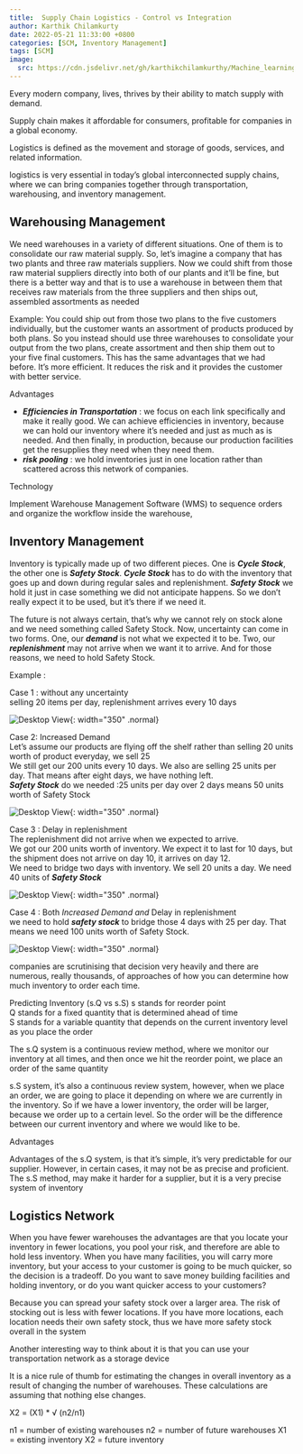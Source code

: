 ```yaml
---
title:  Supply Chain Logistics - Control vs Integration
author: Karthik Chilamkurty
date: 2022-05-21 11:33:00 +0800
categories: [SCM, Inventory Management]
tags: [SCM]
image:
  src: https://cdn.jsdelivr.net/gh/karthikchilamkurthy/Machine_learning@main/Data%20Sources/images/1__hM4uxJvw3V35dirbpbktvA.jpeg
---
```


Every modern company, lives, thrives by their ability to match supply with demand.

Supply chain makes it affordable for consumers, profitable for companies in a global economy.

Logistics is defined as the movement and storage of goods, services, and related information.

logistics is very essential in today’s global interconnected supply chains, where we can bring companies together through transportation, warehousing, and inventory management.

## Warehousing Management  
We need warehouses in a variety of different situations. One of them is to consolidate our raw material supply. So, let’s imagine a company that has two plants and three raw materials suppliers. Now we could shift from those raw material suppliers directly into both of our plants and it’ll be fine, but there is a better way and that is to use a warehouse in between them that receives raw materials from the three suppliers and then ships out, assembled assortments as needed

Example: You could ship out from those two plans to the five customers individually, but the customer wants an assortment of products produced by both plans. So you instead should use three warehouses to consolidate your output from the two plans, create assortment and then ship them out to your five final customers. This has the same advantages that we had before. It’s more efficient. It reduces the risk and it provides the customer with better service.

Advantages

*   **_Efficiencies in Transportation_** : we focus on each link specifically and make it really good. We can achieve efficiencies in inventory, because we can hold our inventory where it’s needed and just as much as is needed. And then finally, in production, because our production facilities get the resupplies they need when they need them.
*   **_risk pooling_**  : we hold inventories just in one location rather than scattered across this network of companies.

Technology

Implement Warehouse Management Software (WMS) to sequence orders and organize the workflow inside the warehouse,

## Inventory Management 

Inventory is typically made up of two different pieces. One is **_Cycle Stock_**, the other one is **_Safety Stock_**. **_Cycle Stock_**  has to do with the inventory that goes up and down during regular sales and replenishment. **_Safety Stock_** we hold it just in case something we did not anticipate happens. So we don’t really expect it to be used, but it’s there if we need it.

The future is not always certain, that’s why we cannot rely on stock alone and we need something called Safety Stock. Now, uncertainty can come in two forms. One, our **_demand_** is not what we expected it to be. Two, our **_replenishment_** may not arrive when we want it to arrive. And for those reasons, we need to hold Safety Stock.

Example :

Case 1 : without any uncertainty  
selling 20 items per day, replenishment arrives every 10 days

![Desktop View](https://cdn.jsdelivr.net/gh/karthikchilamkurthy/Machine_learning@main/Data%20Sources/images/1__ykDtgw4c8cs09QRmFiBRAg.png){: width="350" .normal}

Case 2: Increased Demand  
Let’s assume our products are flying off the shelf rather than selling 20 units worth of product everyday, we sell 25  
We still get our 200 units every 10 days. We also are selling 25 units per day. That means after eight days, we have nothing left.  
**_Safety Stock_** do we needed :25 units per day over 2 days means 50 units worth of Safety Stock

![Desktop View](https://cdn.jsdelivr.net/gh/karthikchilamkurthy/Machine_learning@main/Data%20Sources/images/1__p1k9TCbYMNbxt__pA8__7IIQ.png){: width="350" .normal}

Case 3 : Delay in replenishment  
The replenishment did not arrive when we expected to arrive.  
We got our 200 units worth of inventory. We expect it to last for 10 days, but the shipment does not arrive on day 10, it arrives on day 12.  
We need to bridge two days with inventory. We sell 20 units a day. We need 40 units of **_Safety Stock_**

![Desktop View](https://cdn.jsdelivr.net/gh/karthikchilamkurthy/Machine_learning@main/Data%20Sources/images/1__jLpjR0__6xd6ajdjOEps8Eg.png){: width="350" .normal}

Case 4 : Both _Increased Demand and_ Delay in replenishment  
we need to hold **_safety stock_** to bridge those 4 days with 25 per day. That means we need 100 units worth of Safety Stock.

![Desktop View](https://cdn.jsdelivr.net/gh/karthikchilamkurthy/Machine_learning@main/Data%20Sources/images/1__lWMW5qUgE6DPaVd9F6mrnQ.png){: width="350" .normal}

companies are scrutinising that decision very heavily and there are numerous, really thousands, of approaches of how you can determine how much inventory to order each time.

Predicting Inventory (s.Q vs s.S) 
s stands for reorder point  
Q stands for a fixed quantity that is determined ahead of time  
S stands for a variable quantity that depends on the current inventory level as you place the order

The s.Q system is a continuous review method, where we monitor our inventory at all times, and then once we hit the reorder point, we place an order of the same quantity

s.S system, it’s also a continuous review system, however, when we place an order, we are going to place it depending on where we are currently in the inventory. So if we have a lower inventory, the order will be larger, because we order up to a certain level. So the order will be the difference between our current inventory and where we would like to be.

Advantages

Advantages of the s.Q system, is that it’s simple, it’s very predictable for our supplier. However, in certain cases, it may not be as precise and proficient. The s.S method, may make it harder for a supplier, but it is a very precise system of inventory

## Logistics Network

When you have fewer warehouses the advantages are that you locate your inventory in fewer locations, you pool your risk, and therefore are able to hold less inventory. When you have many facilities, you will carry more inventory, but your access to your customer is going to be much quicker, so the decision is a tradeoff. Do you want to save money building facilities and holding inventory, or do you want quicker access to your customers?

Because you can spread your safety stock over a larger area. The risk of stocking out is less with fewer locations. If you have more locations, each location needs their own safety stock, thus we have more safety stock overall in the system

Another interesting way to think about it is that you can use your transportation network as a storage device

It is a nice rule of thumb for estimating the changes in overall inventory as a result of changing the number of warehouses. These calculations are assuming that nothing else changes.

X2 = (X1) \* √ (n2/n1)

n1 = number of existing warehouses n2 = number of future warehouses X1 = existing inventory X2 = future inventory
